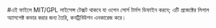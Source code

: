 #এই ফাইলে MIT/GPL লাইসেন্স টেক্সট থাকবে যা ওপেন সোর্স টার্মস ডিফাইন করবে; এটি প্রজেক্টের লিগাল অ্যাসপেক্ট কভার করার জন্য তৈরি, কনট্রিবিউশন এনকারেজ করে।
